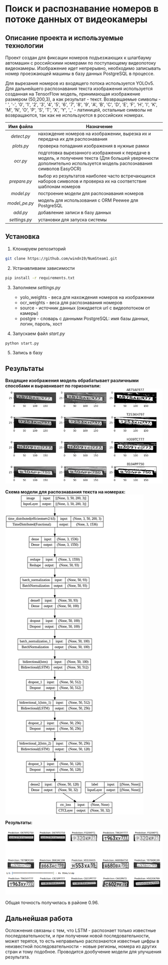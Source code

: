# Поиск и распознавание номеров в потоке данных от видеокамеры

## Описание проекта и используемые технологии

Проект создан для фиксации номеров подъезжающих к шлагбауму автомашин с российскими номерами по поступающему
видеопотоку видеокамеры. Изображение идет непрерывно, необходимо записывать номер проезжающей машины в базу
данных PostgreSQL в процессе.

Для вырезания номеров из входящего потока используется YOLOv5. Для дальнейшего распознавания текста изображения
используется созданная на TensorFlow модель, принимающая изображение размером (50,200,3), а как результат -
текст. Возвращаемые символы - ' ', '-', '0', '1', '2', '3', '4', '5', '6', '7', '8', '9', 'A', 'B', 'C', 'D', 'E', 'F',
'H', 'I', 'K', 'M', 'N', 'O', 'P', 'S', 'T', 'X', 'Y', '_' - латиницей, остальные символы не возвращаются, так как
не используются в российских номерах.

| Имя файла     | Назначение                                                                                                                                                            |
|:---: |-----------------------------------------------------------------------------------------------------------------------------------------------------------------------|
| *detect.py*   | нахождение номеров на изображении, вырезка их и передача их для распознавания                                                                                         |
| *plots.py*    | проверка попадания изображения в нужные рамки                                                                                                                         |
| *ocr.py*      | подготовка вырезанного изображения к передаче в модель, и получение текста (Для большей уверенности дополнительно используется модель распознавания символов EasyOCR) |
| *prepare.py*  | выбор из результатов наиболее часто встречающихся наборов символов и проверка их на соответствие шаблонам номеров                                                     |
| *model.py*    | построение модели для распознавания номеров                                                                                                                           |
| *model_pe.py* | модель для использования с ORM Peewee для PostgreSQL                                                                                                                  |
| *add.py*      | добавление записи в базу данных                                                                                                                                       |
| *settings.py* | установки для запуска системы                                                                                                                                         |

## Установка

1) Клонируем репозиторий
```bash
git clone https://github.com/windn19/NumSteam1.git
```

2) Устанавливаем зависимости
```bash
pip install -r requirements.txt
```

3) Заполняем *settings.py*
   - yolo_weights - веса для нахождения номеров на изображении
   - ocr_weights - веса для распознавания номеров  
   - source - источник данных (ожидается url c видеопотоком от камеры)
   - postgre - словарь с данными PostgreSQL: имя базы данных, логин, пароль, хост

4) Запускаем файл *start.py*
```bash
python start.py
```
5) Запись в базу 

## Результаты

**Входящие изображения модель обрабатывает различными способами и выравнивает по горизонтали:**
![Входящие изображение](first.png)


**Схема модели для распознавания текста на номерах:** 
![Модель](model.png)

**Результаты:**

![Результаты](second.png)


Общая точность получилась в районе 0.96.

## Дальнейшая работа
Осложнения связаны с тем, что LSTM - распознает только известные  последовательности, и при получении новой
последовательности, может терятся, то есть неправильно распознаются известные цифры в неизвестной последовательности -
новые регионы, номера из других стран и тому подобное. Проводится дообучение модели для улучшения результата.


